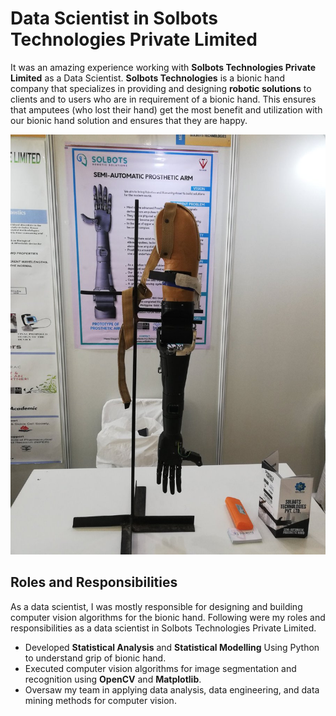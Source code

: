 # Data Scientist in Solbots Technologies Private Limited

It was an amazing experience working with __Solbots Technologies Private Limited__ as a Data Scientist. __Solbots Technologies__ is a bionic hand company that specializes in providing and designing __robotic solutions__ to clients and to users who are in requirement of a bionic hand. This ensures that amputees (who lost their hand) get the most benefit and utilization with our bionic hand solution and ensures that they are happy. 

<img src = "https://github.com/suhasmaddali/Data-Scientist-Solbots-Roles-and-Responsibilities/blob/main/images/Solbots%20bionic%20hand%20image.jpg" />

## Roles and Responsibilities

As a data scientist, I was mostly responsible for designing and building computer vision algorithms for the bionic hand. Following were my roles and responsibilities as a data scientist in Solbots Technologies Private Limited. 

* Developed __Statistical Analysis__ and __Statistical Modelling__ Using Python to understand grip of bionic hand. 
* Executed computer vision algorithms for image segmentation and recognition using __OpenCV__ and __Matplotlib__.
* Oversaw my team in applying data analysis, data engineering, and data mining methods for computer vision. 
